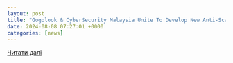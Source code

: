 ```yaml
---
layout: post
title: "Gogolook & CyberSecurity Malaysia Unite To Develop New Anti-Scam App - BusinessToday"
date: 2024-08-08 07:27:01 +0000
categories: [news]
---
```


[Читати далі](https://www.businesstoday.com.my/2024/08/08/gogolook-cybersecurity-malaysia-unite-to-develop-new-anti-scam-app/)

